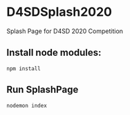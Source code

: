 # D4SDSplash2020
Splash Page for D4SD 2020 Competition 

## Install node modules:
    npm install
    
## Run SplashPage
    nodemon index
